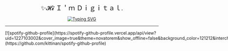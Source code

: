 <body>
<div align="center" style="font-size: 1.5em; font-family: cursive;">✨𝓗𝓲 Ｉ＇ｍ Ｄｉｇｉｔａｌ.</div>
<!-- [@Digital](https://github.com/) -->

<!-- Typing SVG -->
<p align="center">
<a  href="https://git.io/typing-svg"><img src="https://readme-typing-svg.demolab.com?font=Play&size=24&pause=1000&color=0AFF0A&vCenter=true&random=true&width=435&lines=Lets+build+some+ProngGrams.%F0%9F%A6%9E" alt="Typing SVG" /></a>
</p>

---



<!-- <div style="text-align:center"> My Latest StackOverflow Activity</div> -->



<!-- [![PyPI download day](https://img.shields.io/pypi/dd/ansicolortags.svg)](https://pypi.python.org/pypi/ansicolortags/) -->
<!-- [![GitHub forks](https://badgen.net/github/forks/Naereen/Strapdown.js/)](https://GitHub.com/Naereen/StrapDown.js/network/) -->
<!-- [![GitHub stars](https://img.shields.io/github/stars/Naereen/StrapDown.js.svg?style=social&label=Star&maxAge=2592000)](https://GitHub.com/Naereen/StrapDown.js/stargazers/) -->
<!-- ################################################### -->

<!-- hitCount 
 <div style="text-align: right;">
    <a href="https://hits.seeyoufarm.com" rel="nofollow">
        <img src="https://hits.seeyoufarm.com/api/count/incr/badge.svg?url=https%3A%2F%2Fgithub.com%2Fdigital-foundry&count_bg=%237F956E&title_bg=%23555555&icon=superuser.svg&icon_color=%23C5FFB0&title=your+visitor&edge_flat=false" alt="Visitor Counter"/>
    </a>
</div>
-->
</body>


 <div style="float: left;">
[![spotify-github-profile](https://spotify-github-profile.vercel.app/api/view?uid=1227103002&cover_image=true&theme=novatorem&show_offline=false&background_color=121212&interchange=false&bar_color=53b14f&bar_color_cover=true=)](https://github.com/kittinan/spotify-github-profile)
</div>




<!-- ################################################### -->
<!---DailyDevCard--->
<!--
<div style="center">
<a href="https://app.daily.dev/russkiy1389"><img src="https://api.daily.dev/devcards/27870a5372b94e53913129a8ac857d42.png?r=0rh" width="400" alt="Svyatoslav(sava) Russkiy's Dev Card"/>   </a>
</div> -->
<!-- ################################################### -->
<!-- ################################################### -->

<!-- You can add an SVG image with a link using the following snippet: -->
<!--
<a href="#">
    <img src="help/badge1.svg" alt="example badge" style="vertical-align:top margin:6px 4px">
  </a>   -->


<!--
![alt text]()
![image]()
Pattern : IMAGE_URL = WIDTH x HEIGHT within Url
[![Header]URL_TO_IMAGE( "Header")](LINKS TO)
-->
<!-- 
```json

Your JSON here

```
-->
<!-- 
[![Visits Badge](https://badges.pufler.dev/visits/braydoncoyer/braydoncoyer)](https:braydoncoyer.dev)
[![Twitter Badge](https://img.shields.io/badge/Twitter-Profile-informational?style=flat&logo=twitter&logoColor=white&color=1CA2F1)](https://twitter.com/BraydonCoyer)
[![LinkedIn Badge](https://img.shields.io/badge/LinkedIn-Profile-informational?style=flat&logo=linkedin&logoColor=white&color=0D76A8)](https://www.linkedin.com/in/braydon-coyer/)
[![CodePen Badge](https://img.shields.io/badge/CodePen-Profile-informational?style=flat&logo=codepen&logoColor=white&color=black)](https://codepen.io/braydoncoyer)
 -->
<!-- 
/*add and display colors to readme.md files:*/
/* Squar Colors: */
- ![#f03c15](https://via.placeholder.com/15/f03c15/f03c15.png) `#f03c15`
- ![#c5f015](https://via.placeholder.com/15/c5f015/c5f015.png) `#c5f015`
- ![#1589F0](https://via.placeholder.com/15/1589F0/1589F0.png) `#1589F0`
/* Rounded(Circel) Colors: */
- ![#f03c15](https://www.iconsdb.com/icons/download/color/f03c15/circle-16.png) `#f03c15`
- ![#c5f015](https://www.iconsdb.com/icons/download/color/c5f015/circle-16.png) `#c5f015`
- ![#1589F0](https://www.iconsdb.com/icons/download/color/1589F0/circle-16.png) `#1589F0`
/* in the last one you can go to the website and change the shape to what ever you want 
and copie the link the the img and add it to your README.md*/ -->
